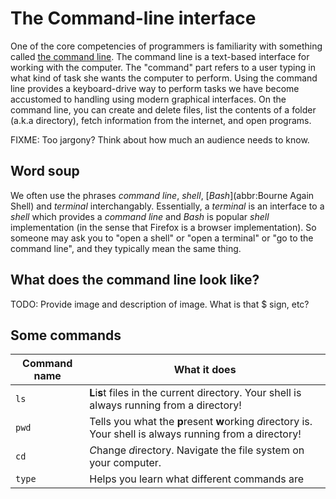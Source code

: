 # The Command-line interface

One of the core competencies of programmers is familiarity with something called [the command line](https://en.wikipedia.org/wiki/Command-line_interface). The command line is a text-based interface for working with the computer. The "command" part refers to a user typing in what kind of task she wants the computer to perform. Using the command line provides a keyboard-drive way to perform tasks we have become accustomed to handling using modern graphical interfaces. On the command line, you can create and delete files, list the contents of a folder (a.k.a directory), fetch information from the internet, and open programs.

FIXME: Too jargony? Think about how much an audience needs to know.

## Word soup

We often use the phrases *command line*, *shell*, [*Bash*](abbr:Bourne Again Shell) and *terminal* interchangably. Essentially, a *terminal* is an interface to a *shell* which provides a *command line* and *Bash* is popular *shell* implementation (in the sense that Firefox is a browser implementation). So someone may ask you to "open a shell" or "open a terminal" or "go to the command line", and they typically mean the same thing.

## What does the command line look like?

TODO: Provide image and description of image. What is that $ sign, etc?

## Some commands

| Command name | What it does |
| ------------ | ------------ |
| ``ls`` | **L**i**s**t files in the current directory. Your shell is always running from a directory! |
| ``pwd`` | Tells you what the **p**resent **w**orking *d*irectory is. Your shell is always running from a directory! |
| ``cd`` | *C*hange *d*irectory. Navigate the file system on your computer. |
| ``type`` | Helps you learn what different commands are |
